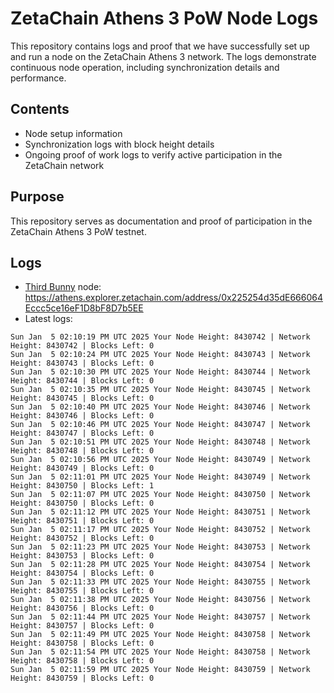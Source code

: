 # ZetaChain Athens 3 PoW Node Logs
This repository contains logs and proof that we have successfully set up and run a node on the ZetaChain Athens 3 network. The logs demonstrate continuous node operation, including synchronization details and performance.

## Contents
- Node setup information
- Synchronization logs with block height details
- Ongoing proof of work logs to verify active participation in the ZetaChain network

## Purpose
This repository serves as documentation and proof of participation in the ZetaChain Athens 3 PoW testnet.

## Logs

- [Third Bunny](https://thirdbunny.xyz/) node: https://athens.explorer.zetachain.com/address/0x225254d35dE666064Eccc5ce16eF1D8bF8D7b5EE
- Latest logs:
```
Sun Jan  5 02:10:19 PM UTC 2025 Your Node Height: 8430742 | Network Height: 8430742 | Blocks Left: 0
Sun Jan  5 02:10:24 PM UTC 2025 Your Node Height: 8430743 | Network Height: 8430743 | Blocks Left: 0
Sun Jan  5 02:10:30 PM UTC 2025 Your Node Height: 8430744 | Network Height: 8430744 | Blocks Left: 0
Sun Jan  5 02:10:35 PM UTC 2025 Your Node Height: 8430745 | Network Height: 8430745 | Blocks Left: 0
Sun Jan  5 02:10:40 PM UTC 2025 Your Node Height: 8430746 | Network Height: 8430746 | Blocks Left: 0
Sun Jan  5 02:10:46 PM UTC 2025 Your Node Height: 8430747 | Network Height: 8430747 | Blocks Left: 0
Sun Jan  5 02:10:51 PM UTC 2025 Your Node Height: 8430748 | Network Height: 8430748 | Blocks Left: 0
Sun Jan  5 02:10:56 PM UTC 2025 Your Node Height: 8430749 | Network Height: 8430749 | Blocks Left: 0
Sun Jan  5 02:11:01 PM UTC 2025 Your Node Height: 8430749 | Network Height: 8430750 | Blocks Left: 1
Sun Jan  5 02:11:07 PM UTC 2025 Your Node Height: 8430750 | Network Height: 8430750 | Blocks Left: 0
Sun Jan  5 02:11:12 PM UTC 2025 Your Node Height: 8430751 | Network Height: 8430751 | Blocks Left: 0
Sun Jan  5 02:11:17 PM UTC 2025 Your Node Height: 8430752 | Network Height: 8430752 | Blocks Left: 0
Sun Jan  5 02:11:23 PM UTC 2025 Your Node Height: 8430753 | Network Height: 8430753 | Blocks Left: 0
Sun Jan  5 02:11:28 PM UTC 2025 Your Node Height: 8430754 | Network Height: 8430754 | Blocks Left: 0
Sun Jan  5 02:11:33 PM UTC 2025 Your Node Height: 8430755 | Network Height: 8430755 | Blocks Left: 0
Sun Jan  5 02:11:38 PM UTC 2025 Your Node Height: 8430756 | Network Height: 8430756 | Blocks Left: 0
Sun Jan  5 02:11:44 PM UTC 2025 Your Node Height: 8430757 | Network Height: 8430757 | Blocks Left: 0
Sun Jan  5 02:11:49 PM UTC 2025 Your Node Height: 8430758 | Network Height: 8430758 | Blocks Left: 0
Sun Jan  5 02:11:54 PM UTC 2025 Your Node Height: 8430758 | Network Height: 8430758 | Blocks Left: 0
Sun Jan  5 02:11:59 PM UTC 2025 Your Node Height: 8430759 | Network Height: 8430759 | Blocks Left: 0
```
